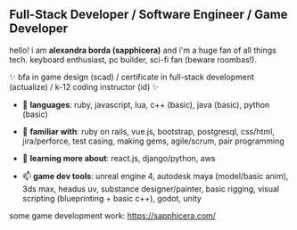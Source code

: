 ## Full-Stack Developer / Software Engineer / Game Developer 

hello! i am **alexandra borda (sapphicera)** and i'm a huge fan of all things tech. keyboard enthusiast, pc builder, sci-fi fan (beware roombas!). 

✨ bfa in game design (scad) / certificate in full-stack development (actualize) / k-12 coding instructor (id) ✨

- 💬 **languages**: ruby, javascript, lua, c++ (basic), java (basic), python (basic)
- 🔭 **familiar with**: ruby on rails, vue.js, bootstrap, postgresql, css/html, jira/perforce, test casing, making gems, agile/scrum, pair programming
- 🌱 **learning more about**: react.js, django/python, aws

- 📫 **game dev tools**: unreal engine 4, autodesk maya (model/basic anim), 3ds max, headus uv, substance designer/painter, basic rigging, visual scripting (blueprinting + basic c++), godot, unity

some game development work: https://sapphicera.com/
